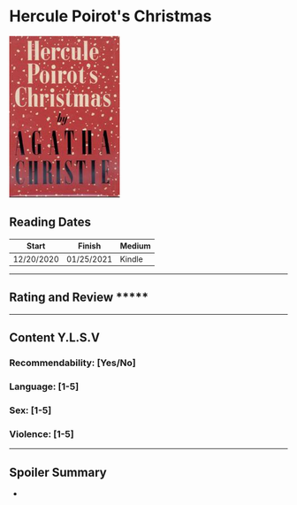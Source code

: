 # Hercule Poirot's Christmas

![Hercule Poirot's Christmas Cover](../Covers/HerculePoirotsChristmas.jpg)

## Reading Dates
| Start | Finish | Medium | 
| ---------- | ---------- | ------ |
| 12/20/2020 | 01/25/2021 | Kindle |

---

## Rating and Review *****

---

## Content Y.L.S.V


### Recommendability: [Yes/No]


### Language: [1-5]


### Sex: [1-5]


### Violence: [1-5]
    
---
## Spoiler Summary
*